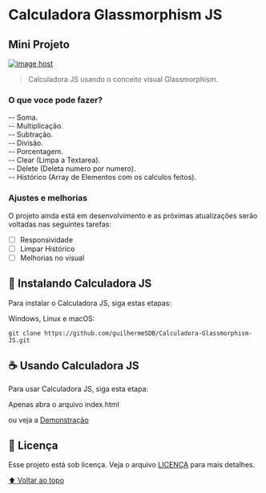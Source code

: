 # Calculadora Glassmorphism JS
## Mini Projeto

<a href="https://guilhermesdb.github.io/Calculadora-Glassmorphism-JS/" target="_blank"><img src="https://thumbs2.imgbox.com/af/b5/SHxEQfTT_t.png" alt="image host"/></a>

> Calculadora JS usando o conceito visual Glassmorphism.

### O que voce pode fazer?

-- Soma.    
-- Multiplicação.    
-- Subtração.    
-- Divisão.   
-- Porcentagem.  
-- Clear (Limpa a Textarea).  
-- Delete (Deleta numero por numero).  
-- Histórico (Array de Elementos com os calculos feitos).

### Ajustes e melhorias

O projeto ainda está em desenvolvimento e as próximas atualizações serão voltadas nas seguintes tarefas:

- [ ] Responsividade
- [ ] Limpar Histórico
- [ ] Melhorias no visual

## 🚀 Instalando Calculadora JS

Para instalar o Calculadora JS, siga estas etapas:

Windows, Linux e macOS:
```
git clone https://github.com/guilhermeSDB/Calculadora-Glassmorphism-JS.git
```

## ☕ Usando Calculadora JS

Para usar Calculadora JS, siga esta etapa:

Apenas abra o arquivo index.html

ou veja a [Demonstração](https://guilhermesdb.github.io/Calculadora-Glassmorphism-JS/)

## 📝 Licença

Esse projeto está sob licença. Veja o arquivo [LICENÇA](LICENSE.md) para mais detalhes.

[⬆ Voltar ao topo](#calculadora-glassmorphism-js)<br>
